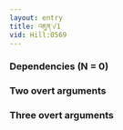 ```yaml
---
layout: entry
title: འཇུན་√1
vid: Hill:0569
---
```

### Dependencies (N = 0)


### Two overt arguments


### Three overt arguments

